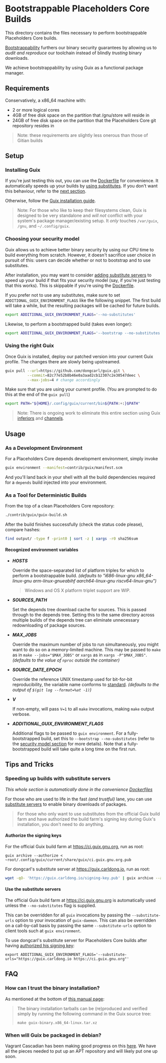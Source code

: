 # Bootstrappable Placeholders Core Builds

This directory contains the files necessary to perform bootstrappable Placeholders
Core builds.

[Bootstrappability][b17e] furthers our binary security guarantees by allowing us
to _audit and reproduce_ our toolchain instead of blindly _trusting_ binary
downloads.

We achieve bootstrappability by using Guix as a functional package manager.

## Requirements

Conservatively, a x86_64 machine with:

- 2 or more logical cores
- 4GB of free disk space on the partition that /gnu/store will reside in
- 24GB of free disk space on the partition that the Placeholders Core git repository
  resides in

> Note: these requirements are slightly less onerous than those of Gitian builds

## Setup

### Installing Guix

If you're just testing this out, you can use the
[Dockerfile][fanquake/guix-docker] for convenience. It automatically speeds up
your builds by [using substitutes](#speeding-up-builds-with-substitute-servers).
If you don't want this behaviour, refer to the [next
section](#choosing-your-security-model).

Otherwise, follow the [Guix installation guide][guix/bin-install].

> Note: For those who like to keep their filesystems clean, Guix is designed to
> be very standalone and _will not_ conflict with your system's package
> manager/existing setup. It _only_ touches `/var/guix`, `/gnu`, and
> `~/.config/guix`.

### Choosing your security model

Guix allows us to achieve better binary security by using our CPU time to build
everything from scratch. However, it doesn't sacrifice user choice in pursuit of
this: users can decide whether or not to bootstrap and to use substitutes.

After installation, you may want to consider [adding substitute
servers](#speeding-up-builds-with-substitute-servers) to speed up your build if
that fits your security model (say, if you're just testing that this works).
This is skippable if you're using the [Dockerfile][fanquake/guix-docker].

If you prefer not to use any substitutes, make sure to set
`ADDITIONAL_GUIX_ENVIRONMENT_FLAGS` like the following snippet. The first build
will take a while, but the resulting packages will be cached for future builds.

```sh
export ADDITIONAL_GUIX_ENVIRONMENT_FLAGS='--no-substitutes'
```

Likewise, to perform a bootstrapped build (takes even longer):

```sh
export ADDITIONAL_GUIX_ENVIRONMENT_FLAGS='--bootstrap --no-substitutes'
```

### Using the right Guix

Once Guix is installed, deploy our patched version into your current Guix
profile. The changes there are slowly being upstreamed.

```sh
guix pull --url=https://github.com/dongcarl/guix.git \
          --commit=82c77e52b8b46e0a3aad2cb12307c2e30547deec \
          --max-jobs=4 # change accordingly
```

Make sure that you are using your current profile. (You are prompted to do this
at the end of the `guix pull`)

```bash
export PATH="${HOME}/.config/guix/current/bin${PATH:+:}$PATH"
```

> Note: There is ongoing work to eliminate this entire section using Guix
> [inferiors][guix/inferiors] and [channels][guix/channels].

## Usage

### As a Development Environment

For a Placeholders Core depends development environment, simply invoke

```sh
guix environment --manifest=contrib/guix/manifest.scm
```

And you'll land back in your shell with all the build dependencies required for
a `depends` build injected into your environment.

### As a Tool for Deterministic Builds

From the top of a clean Placeholders Core repository:

```sh
./contrib/guix/guix-build.sh
```

After the build finishes successfully (check the status code please), compare
hashes:

```sh
find output/ -type f -print0 | sort -z | xargs -r0 sha256sum
```

#### Recognized environment variables

* _**HOSTS**_

  Override the space-separated list of platform triples for which to perform a
  bootstrappable build. _(defaults to "i686-linux-gnu x86\_64-linux-gnu
  arm-linux-gnueabihf aarch64-linux-gnu riscv64-linux-gnu")_

  > Windows and OS X platform triplet support are WIP.

* _**SOURCES_PATH**_

  Set the depends tree download cache for sources. This is passed through to the
  depends tree. Setting this to the same directory across multiple builds of the
  depends tree can eliminate unnecessary redownloading of package sources.

* _**MAX_JOBS**_

  Override the maximum number of jobs to run simultaneously, you might want to
  do so on a memory-limited machine. This may be passed to `make` as in `make
  --jobs="$MAX_JOBS"` or `xargs` as in `xargs -P"$MAX_JOBS"`. _(defaults to the
  value of `nproc` outside the container)_

* _**SOURCE_DATE_EPOCH**_

  Override the reference UNIX timestamp used for bit-for-bit reproducibility,
  the variable name conforms to [standard][r12e/source-date-epoch]. _(defaults
  to the output of `$(git log --format=%at -1)`)_

* _**V**_

  If non-empty, will pass `V=1` to all `make` invocations, making `make` output
  verbose.

* _**ADDITIONAL_GUIX_ENVIRONMENT_FLAGS**_

  Additional flags to be passed to `guix environment`. For a fully-bootstrapped
  build, set this to `--bootstrap --no-substitutes` (refer to the [security
  model section](#choosing-your-security-model) for more details). Note that a
  fully-bootstrapped build will take quite a long time on the first run.

## Tips and Tricks

### Speeding up builds with substitute servers

_This whole section is automatically done in the convenience
[Dockerfiles][fanquake/guix-docker]_

For those who are used to life in the fast _(and trustful)_ lane, you can use
[substitute servers][guix/substitutes] to enable binary downloads of packages.

> For those who only want to use substitutes from the official Guix build farm
> and have authorized the build farm's signing key during Guix's installation,
> you don't need to do anything.

#### Authorize the signing keys

For the official Guix build farm at https://ci.guix.gnu.org, run as root:

```
guix archive --authorize < ~root/.config/guix/current/share/guix/ci.guix.gnu.org.pub
```

For dongcarl's substitute server at https://guix.carldong.io, run as root:

```sh
wget -qO- 'https://guix.carldong.io/signing-key.pub' | guix archive --authorize
```

#### Use the substitute servers

The official Guix build farm at https://ci.guix.gnu.org is automatically used
unless the `--no-substitutes` flag is supplied.

This can be overridden for all `guix` invocations by passing the
`--substitute-urls` option to your invocation of `guix-daemon`. This can also be
overridden on a call-by-call basis by passing the same `--substitute-urls`
option to client tools such at `guix environment`.

To use dongcarl's substitute server for Placeholders Core builds after having
[authorized his signing key](#authorize-the-signing-keys):

```
export ADDITIONAL_GUIX_ENVIRONMENT_FLAGS='--substitute-urls="https://guix.carldong.io https://ci.guix.gnu.org"'
```

## FAQ

### How can I trust the binary installation?

As mentioned at the bottom of [this manual page][guix/bin-install]:

> The binary installation tarballs can be (re)produced and verified simply by
> running the following command in the Guix source tree:
>
>     make guix-binary.x86_64-linux.tar.xz

### When will Guix be packaged in debian?

Vagrant Cascadian has been making good progress on this
[here][debian/guix-package]. We have all the pieces needed to put up an APT
repository and will likely put one up soon.

[b17e]: http://bootstrappable.org/
[r12e/source-date-epoch]: https://reproducible-builds.org/docs/source-date-epoch/

[guix/install.sh]: https://git.savannah.gnu.org/cgit/guix.git/plain/etc/guix-install.sh
[guix/bin-install]: https://www.gnu.org/software/guix/manual/en/html_node/Binary-Installation.html
[guix/env-setup]: https://www.gnu.org/software/guix/manual/en/html_node/Build-Environment-Setup.html
[guix/substitutes]: https://www.gnu.org/software/guix/manual/en/html_node/Substitutes.html
[guix/substitute-server-auth]: https://www.gnu.org/software/guix/manual/en/html_node/Substitute-Server-Authorization.html
[guix/inferiors]: https://www.gnu.org/software/guix/manual/en/html_node/Inferiors.html
[guix/channels]: https://www.gnu.org/software/guix/manual/en/html_node/Channels.html

[debian/guix-package]: https://bugs.debian.org/cgi-bin/bugreport.cgi?bug=850644
[fanquake/guix-docker]: https://github.com/fanquake/core-review/tree/master/guix
